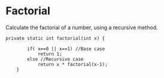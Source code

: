 # Factorial
Calculate the factorial of a number, using a recursive method. 

```
private static int factorial(int x) {
		
		if( x==0 || x==1) //Base case
			return 1;
		else //Recursive case
			return x * factorial(x-1);
	}
```
